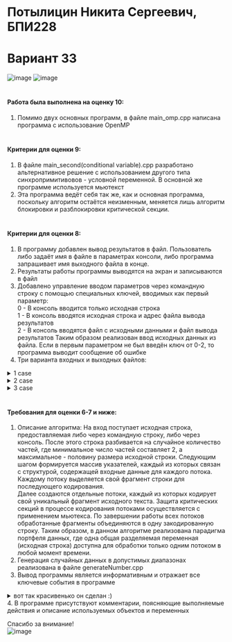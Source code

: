 # Потылицин Никита Сергеевич, БПИ228
# Вариант 33
![image](https://github.com/nikitaptl/works_ACS/assets/145208333/aab27787-0555-4d6e-aa47-21fa89e0df9c)
![image](https://github.com/nikitaptl/works_ACS/assets/145208333/48d726ff-843b-45cd-9e60-349eea3e6c2f)
# #
#### Работа была выполнена на оценку 10: ####
1. Помимо двух основных программ, в файле main_omp.cpp написана программа с использование OpenMP
# #
#### Критерии для оценки 9: #### 
  1. В файле main_second(conditional variable).cpp разработано альтернативное решение с использованием другого типа синхропримитивовов - условной переменной. В основной же программе используется мьютекст
  2. Эта программа ведёт себя так же, как и основная программа, поскольку алгоритм остаётся неизменным, меняется лишь алгоритм блокировки и разблокировки критической секции.
# #
#### Критерии для оценки 8: #### 
  1. В программу добавлен вывод результатов в файл. Пользователь либо задаёт имя в файле в параметрах консоли, либо программа запрашивает имя выходного файла в конце.
  2. Результаты работы программы выводятся на экран и записываются в файл
  3. Добавлено управление вводом параметров через командную строку с помощью специальных ключей, вводимых как первый параметр:  
0 - В консоль вводится только исходная строка  
1 - В консоль вводятся исходная строка и адрес файла вывода результатов  
2 - В консоль вводятся файл с исходными данными и файл вывода результатов
Таким образом реализован ввод исходных данных из файла. Если в первым параметром не был введён ключ от 0-2, то программа выводит сообщение об ошибке
  4. Три варианта входных и выходных файлов: 
<details>
  <summary>1 case</summary>
    
![image](https://github.com/nikitaptl/works_ACS/assets/145208333/d25a158a-3e5e-4006-8996-b1732c51d96e)


![image](https://github.com/nikitaptl/works_ACS/assets/145208333/0ddc1514-b794-4e00-80f4-6da66832c3c9)

</details>

<details>
  <summary>2 case</summary>
    
![image](https://github.com/nikitaptl/works_ACS/assets/145208333/6bd29048-66bb-4ef6-a24e-cfd9f6fde4d6)

![image](https://github.com/nikitaptl/works_ACS/assets/145208333/0b0902b1-dec8-4087-82d6-2b4ad6a0a8d8)


</details>

<details>
  <summary>3 case</summary>
    
  ![image](https://github.com/nikitaptl/works_ACS/assets/145208333/71c45477-b42e-4d1c-af97-3f487f9bf805)

  ![image](https://github.com/nikitaptl/works_ACS/assets/145208333/7fedb363-f183-4971-8924-1ef41d01be8a)

  
  ![image](https://github.com/nikitaptl/works_ACS/assets/145208333/8d27f9f9-3894-4d7c-9062-189f32ee2a09)
 дел

</details>


# #
#### Требования для оценки 6-7 и ниже: #### 
  1. Описание алгоритма: На вход поступает исходная строка, предоставляемая либо через командную строку, либо через консоль. После этого строка разбивается на случайное количество частей, где минимальное число частей составляет 2, а максимальное - половину размера исходной строки. Следующим шагом формируется массив указателей, каждый из которых связан с структурой, содержащей входные данные для каждого потока. Каждому потоку выделяется свой фрагмент строки для последующего кодирования.  
Далее создаются отдельные потоки, каждый из которых кодирует свой уникальный фрагмент исходного текста. Защита критических секций в процессе кодирования потоками осуществляется с применением мьютекса. По завершении работы всех потоков обработанные фрагменты объединяются в одну закодированную строку. Таким образом, в данном алгоритме реализована парадигма портфеля данных, где одна общая разделяемая переменная (исходная строка) доступна для обработки только одним потоком в любой момент времени.
2. Генерация случайных данных в допустимых диапазонах реализована в файле generateNumber.cpp
3. Вывод программы является информативным и отражает все ключевые события в программе
<details>
  <summary>вот так красивенько он сделан :) </summary>

![image](https://github.com/nikitaptl/works_ACS/assets/145208333/5802caae-9f6d-40dc-af89-2b2dcac18c60)


</details>
  4. В программе присутствуют комментарии, поясняющие выполняемые действия и описание используемых объектов и переменных    

Спасибо за внимание!  
![image](https://github.com/nikitaptl/works_ACS/assets/145208333/f503bddc-180e-4d32-945a-fb85525b1ed5)

